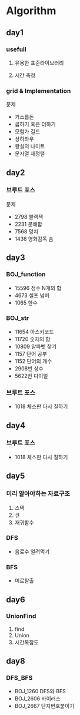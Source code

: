 # Algorithm

## day1

### usefull

1. 유용한 표준라이브러리

2. 시간 측정

### grid & Implementation

문제

- 거스름돈
- 곱하기 혹은 더하기
- 모험가 길드
- 상하좌우
- 왕실의 나이트
- 문자열 재정렬

## day2

### 브루트 포스

문제

- 2798 블랙잭
- 2231 분해합
- 7568 덩치
- 1436 영화감독 숌

## day3

### BOJ_function

- 15596 정수 N개의 합
- 4673 셀프 넘버
- 1065 한수

### BOJ_str

- 11654 아스키코드
- 11720 숫자의 합
- 10809 알파벳 찾기
- 1157 단어 공부
- 1152 단어의 개수
- 2908번 상수
- 5622번 다이얼

### 브루트 포스

- 1018 체스판 다시 칠하기

## day4

### 브루트 포스

- 1018 체스판 다시 칠하기

## day5

### 미리 알아야하는 자료구조

1. 스택
2. 큐
3. 재귀함수

### DFS

- 음료수 얼려먹기

### BFS

- 미로탈출

## day6

### UnionFind

1. find
2. Union
3. 시간복잡도

## day8

### DFS_BFS

- BOJ_1260 DFS와 BFS
- BOJ_2606 바이러스
- BOJ_2667 단지번호붙이기
